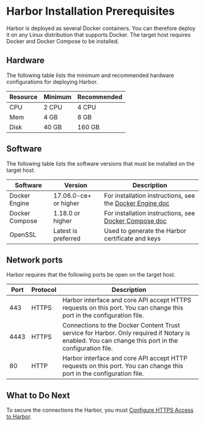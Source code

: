 # Harbor Installation Prerequisites

Harbor is deployed as several Docker containers. You can therefore deploy it on any Linux distribution that supports Docker. The target host requires Docker and Docker Compose to be installed.

## Hardware

The following table lists the minimum and recommended hardware configurations for deploying Harbor.

|Resource|Minimum|Recommended|
|---|---|---|
|CPU|2 CPU|4 CPU|
|Mem|4 GB|8 GB|
|Disk|40 GB|160 GB|

## Software

The following table lists the software versions that must be installed on the target host.

|Software|Version|Description|
|---|---|---|
|Docker Engine|17.06.0-ce+ or higher|For installation instructions, see the  [Docker Engine doc](https://docs.docker.com/engine/installation/)|
|Docker Compose|1.18.0 or higher|For installation instructions, see [Docker Compose doc](https://docs.docker.com/compose/install/)|
|OpenSSL|Latest is preferred|Used to generate the Harbor certificate and keys|

## Network ports

Harbor requires that the following ports be open on the target host.

|Port|Protocol|Description|
|---|---|---|
|443|HTTPS|Harbor interface and core API accept HTTPS requests on this port. You can change this port in the configuration file.|
|4443|HTTPS|Connections to the Docker Content Trust service for Harbor. Only required if Notary is enabled. You can change this port in the configuration file.|
|80|HTTP|Harbor interface and core API accept HTTP requests on this port. You can change this port in the configuration file.|

## What to Do Next ##

To secure the connections the Harbor, you must [Configure HTTPS Access to Harbor](configure_https.md).